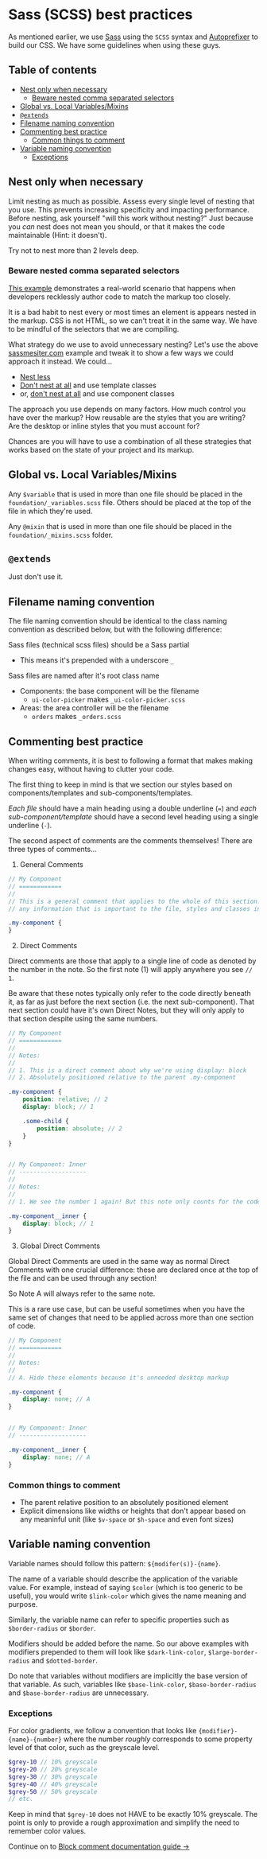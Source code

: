 # Sass (SCSS) best practices

As mentioned earlier, we use [Sass](http://sass-lang.com/) using the `SCSS` syntax and [Autoprefixer](https://github.com/ai/autoprefixer) to build our CSS. We have some guidelines when using these guys.


## Table of contents

* [Nest only when necessary](#nest-only-when-necessary)
    * [Beware nested comma separated selectors](#beware-nested-comma-separated-selectors)
* [Global vs. Local Variables/Mixins](#global-vs-local-variablesmixins)
* [`@extends`](#extends)
* [Filename naming convention](#filename-naming-convention)
* [Commenting best practice](#commenting-best-practice)
    * [Common things to comment](#common-things-to-comment)
* [Variable naming convention](#variable-naming-convention)
    * [Exceptions](#exceptions)


## Nest only when necessary

Limit nesting as much as possible. Assess every single level of nesting that you use. This prevents increasing specificity and impacting performance. Before nesting, ask yourself "will this work without nesting?" Just because you *can* nest does not mean you should, or that it makes the code maintainable (Hint: it doesn't).

Try not to nest more than 2 levels deep.


### Beware nested comma separated selectors

[This example](http://sassmeister.com/gist/891f2002ef23bf8e4788) demonstrates a real-world scenario that happens when developers recklessly author code to match the markup too closely.

It is a bad habit to nest every or most times an element is appears nested in the markup. CSS is not HTML, so we can't treat it in the same way. We have to be mindful of the selectors that we are compiling.

What strategy do we use to avoid unnecessary nesting? Let's use the above [sassmesiter.com](http://sassmeister.com/gist/891f2002ef23bf8e4788) example and tweak it to show a few ways we could approach it instead. We could...

* [Nest less](http://sassmeister.com/gist/12ca39f4fa72cafc5a75)
* [Don't nest at all](http://sassmeister.com/gist/67f8fd11522e1d4692a9) and use template classes
* or, [don't nest at all](http://sassmeister.com/gist/036b0a161a47f321b776) and use component classes

The approach you use depends on many factors. How much control you have over the markup? How reusable are the styles that you are writing? Are the desktop or inline styles that you must account for?

Chances are you will have to use a combination of all these strategies that works based on the state of your project and its markup.


## Global vs. Local Variables/Mixins

Any `$variable` that is used in more than one file should be placed in the `foundation/_variables.scss` file. Others should be placed at the top of the file in which they're used.

Any `@mixin` that is used in more than one file should be placed in the `foundation/_mixins.scss` folder.


## `@extends`

Just don't use it.


## Filename naming convention

The file naming convention should be identical to the class naming convention as described below, but with the following difference:

Sass files (technical scss files) should be a Sass partial

* This means it's prepended with a underscore `_`

Sass files are named after it's root class name

* Components: the base component will be the filename
  * `ui-color-picker` makes `_ui-color-picker.scss`
* Areas: the area controller will be the filename
  * `orders` makes `_orders.scss`


## Commenting best practice

When writing comments, it is best to following a format that makes making changes easy, without having to clutter your code.

The first thing to keep in mind is that we section our styles based on components/templates and sub-components/templates.

*Each file* should have a main heading using a double underline (`=`) and *each sub-component/template* should have a second level heading using a single underline (`-`).

The second aspect of comments are the comments themselves! There are three types of comments...

1. General Comments

```scss
// My Component
// ============
//
// This is a general comment that applies to the whole of this section. It can contain
// any information that is important to the file, styles and classes inside.

.my-component {
}
```

2. Direct Comments

Direct comments are those that apply to a single line of code as denoted by the number in the note. So the first note (1) will apply anywhere you see `// 1`.

Be aware that these notes typically only refer to the code directly beneath it, as far as just before the next section (i.e. the next sub-component). That next section could have it's own Direct Notes, but they will only apply to that section despite using the same numbers.

```scss
// My Component
// ============
//
// Notes:
//
// 1. This is a direct comment about why we're using display: block
// 2. Absolutely positioned relative to the parent .my-component

.my-component {
    position: relative; // 2
    display: block; // 1

    .some-child {
        position: absolute; // 2
    }
}


// My Component: Inner
// -------------------
//
// Notes:
//
// 1. We see the number 1 again! But this note only counts for the code below and ignore the 1 above

.my-component__inner {
    display: block; // 1
}

```

3. Global Direct Comments

Global Direct Comments are used in the same way as normal Direct Comments with one crucial difference: these are declared once at the top of the file and can be used through any section!

So Note A will always refer to the same note.

This is a rare use case, but can be useful sometimes when you have the same set of changes that need to be applied across more than one section of code.

```scss
// My Component
// ============
//
// Notes:
//
// A. Hide these elements because it's unneeded desktop markup

.my-component {
    display: none; // A
}


// My Component: Inner
// -------------------

.my-component__inner {
    display: none; // A
}
```

### Common things to comment

* The parent relative position to an absolutely positioned element
* Explicit dimensions like widths or heights that don't appear based on any meaninful unit (like `$v-space` or `$h-space` and even font sizes)

## Variable naming convention

Variable names should follow this pattern: `${modifer(s)}-{name}`.

The name of a variable should describe the application of the variable value. For example, instead of saying `$color` (which is too generic to be useful), you would write `$link-color` which gives the name meaning and purpose.

Similarly, the variable name can refer to specific properties such as `$border-radius` or `$border`.

Modifiers should be added before the name. So our above examples with modifiers prepended to them will look like `$dark-link-color`, `$large-border-radius` and `$dotted-border`.

Do note that variables without modifiers are implicitly the base version of that variable. As such, variables like `$base-link-color`, `$base-border-radius` and `$base-border-radius` are unnecessary.

### Exceptions

For color gradients, we follow a convention that looks like `{modifier}-{name}-{number}` where the number _roughly_ corresponds to some property level of that color, such as the greyscale level.

```scss
$grey-10 // 10% greyscale
$grey-20 // 20% greyscale
$grey-30 // 30% greyscale
$grey-40 // 40% greyscale
$grey-50 // 50% greyscale
// etc.
```

Keep in mind that `$grey-10` does not HAVE to be exactly 10% greyscale. The point is only to provide a rough approximation and simplify the need to remember color values.

Continue on to [Block comment documentation guide →](../comments/Readme.md)
